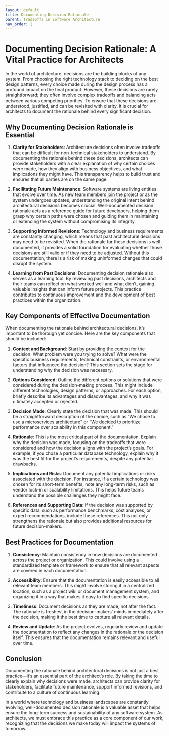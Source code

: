 ```yaml
---
layout: default
title: Documenting Decision Rationale
parent: Tradeoffs in Software Architecture
nav_order: 2
---
```

# Documenting Decision Rationale: A Vital Practice for Architects

In the world of architecture, decisions are the building blocks of any system. From choosing the right technology stack to deciding on the best design patterns, every choice made during the design process has a profound impact on the final product. However, these decisions are rarely straightforward; they often involve complex tradeoffs and balancing acts between various competing priorities. To ensure that these decisions are understood, justified, and can be revisited with clarity, it is crucial for architects to document the rationale behind every significant decision.

## Why Documenting Decision Rationale is Essential

1. **Clarity for Stakeholders**: Architecture decisions often involve tradeoffs that can be difficult for non-technical stakeholders to understand. By documenting the rationale behind these decisions, architects can provide stakeholders with a clear explanation of why certain choices were made, how they align with business objectives, and what implications they might have. This transparency helps to build trust and ensures that all parties are on the same page.

2. **Facilitating Future Maintenance**: Software systems are living entities that evolve over time. As new team members join the project or as the system undergoes updates, understanding the original intent behind architectural decisions becomes crucial. Well-documented decision rationale acts as a reference guide for future developers, helping them grasp why certain paths were chosen and guiding them in maintaining or extending the system without compromising its integrity.

3. **Supporting Informed Revisions**: Technology and business requirements are constantly changing, which means that past architectural decisions may need to be revisited. When the rationale for these decisions is well-documented, it provides a solid foundation for evaluating whether those decisions are still valid or if they need to be adjusted. Without this documentation, there is a risk of making uninformed changes that could disrupt the system.

4. **Learning from Past Decisions**: Documenting decision rationale also serves as a learning tool. By reviewing past decisions, architects and their teams can reflect on what worked well and what didn’t, gaining valuable insights that can inform future projects. This practice contributes to continuous improvement and the development of best practices within the organization.

## Key Components of Effective Documentation

When documenting the rationale behind architectural decisions, it’s important to be thorough yet concise. Here are the key components that should be included:

1. **Context and Background**: Start by providing the context for the decision. What problem were you trying to solve? What were the specific business requirements, technical constraints, or environmental factors that influenced the decision? This section sets the stage for understanding why the decision was necessary.

2. **Options Considered**: Outline the different options or solutions that were considered during the decision-making process. This might include different technologies, design patterns, or approaches. For each option, briefly describe its advantages and disadvantages, and why it was ultimately accepted or rejected.

3. **Decision Made**: Clearly state the decision that was made. This should be a straightforward description of the choice, such as “We chose to use a microservices architecture” or “We decided to prioritize performance over scalability in this component.”

4. **Rationale**: This is the most critical part of the documentation. Explain why the decision was made, focusing on the tradeoffs that were considered and how the decision aligns with the project’s goals. For example, if you chose a particular database technology, explain why it was the best fit for the project’s requirements, despite any potential drawbacks.

5. **Implications and Risks**: Document any potential implications or risks associated with the decision. For instance, if a certain technology was chosen for its short-term benefits, note any long-term risks, such as vendor lock-in or scalability limitations. This helps future teams understand the possible challenges they might face.

6. **References and Supporting Data**: If the decision was supported by specific data, such as performance benchmarks, cost analyses, or expert recommendations, include these references. This not only strengthens the rationale but also provides additional resources for future decision-makers.

## Best Practices for Documentation

1. **Consistency**: Maintain consistency in how decisions are documented across the project or organization. This could involve using a standardized template or framework to ensure that all relevant aspects are covered in each documentation.

2. **Accessibility**: Ensure that the documentation is easily accessible to all relevant team members. This might involve storing it in a centralized location, such as a project wiki or document management system, and organizing it in a way that makes it easy to find specific decisions.

3. **Timeliness**: Document decisions as they are made, not after the fact. The rationale is freshest in the decision-makers’ minds immediately after the decision, making it the best time to capture all relevant details.

4. **Review and Update**: As the project evolves, regularly review and update the documentation to reflect any changes in the rationale or the decision itself. This ensures that the documentation remains relevant and useful over time.

## Conclusion

Documenting the rationale behind architectural decisions is not just a best practice—it’s an essential part of the architect’s role. By taking the time to clearly explain why decisions were made, architects can provide clarity for stakeholders, facilitate future maintenance, support informed revisions, and contribute to a culture of continuous learning.

In a world where technology and business landscapes are constantly evolving, well-documented decision rationale is a valuable asset that helps ensure the long-term success and sustainability of any software system. As architects, we must embrace this practice as a core component of our work, recognizing that the decisions we make today will impact the systems of tomorrow.